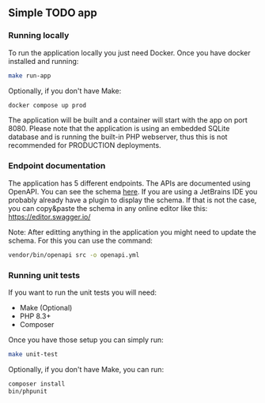 ## Simple TODO app

### Running locally
To run the application locally you just need Docker.
Once you have docker installed and running:
```sh
make run-app
```

Optionally, if you don't have Make:
```sh
docker compose up prod
```

The application will be built and a container will start with the app on port 8080.
Please note that the application is using an embedded SQLite database and is running the built-in
PHP webserver, thus this is not recommended for PRODUCTION deployments.

### Endpoint documentation
The application has 5 different endpoints. The APIs are documented using OpenAPI.
You can see the schema [here](./openapi.yml).
If you are using a JetBrains IDE you probably already have a plugin to display the schema.
If that is not the case, you can copy&paste the schema in any online editor like this: https://editor.swagger.io/

Note: After editting anything in the application you might need to update the schema.
For this you can use the command:
```sh
vendor/bin/openapi src -o openapi.yml
```

### Running unit tests
If you want to run the unit tests you will need:

- Make (Optional)
- PHP 8.3+
- Composer

Once you have those setup you can simply run:
```sh
make unit-test
```

Optionally, if you don't have Make, you can run:
```sh
composer install
bin/phpunit
```

[1]: https://www.jetbrains.com/help/idea/http-client-in-product-code-editor.html